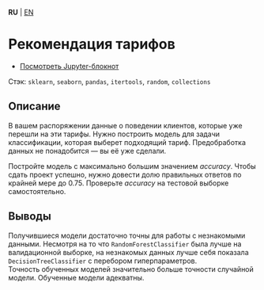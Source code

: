 **RU** | [EN](README.md)

# Рекомендация тарифов

- [Посмотреть Jupyter-блокнот](tariff_recommendation_ru.ipynb)

Стэк: `sklearn`, `seaborn`, `pandas`, `itertools`, `random`, `collections`

## Описание

В вашем распоряжении данные о поведении клиентов, которые уже перешли на эти тарифы. Нужно построить модель для задачи классификации, которая выберет подходящий тариф. Предобработка данных не понадобится — вы её уже сделали.

Постройте модель с максимально большим значением *accuracy*. Чтобы сдать проект успешно, нужно довести долю правильных ответов по крайней мере до 0.75. Проверьте *accuracy* на тестовой выборке самостоятельно.

## Выводы

Получившиеся модели достаточно точны для работы с незнакомыми данными. Несмотря на то что `RandomForestClassifier` была лучше на валидационной выборке, на незнакомых данных лучше себя показала `DecisionTreeClassifier` с перебором гиперпараметров.  
Точность обученных моделей значительно больше точности случайной модели. Обученные модели адекватны.